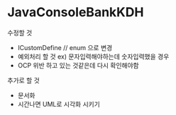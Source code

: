 # JavaConsoleBankKDH

수정할 것
- ICustomDefine // enum 으로 변경
- 예외처리 할 것 ex) 문자입력해야하는데 숫자입력했을 경우
- OCP 위반 하고 있는 것같은데 다시 확인해야함


추가로 할 것
- 문서화
- 시간나면 UML로 시각화 시키기

